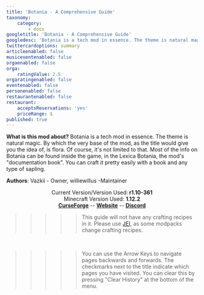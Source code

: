 ```yaml
---
title: 'Botania - A Comprehensive Guide'
taxonomy:
    category:
        - docs
googletitle: 'Botania - A Comprehensive Guide'
googledesc: 'Botania is a tech mod in essence. The theme is natural magic. By which the very base of the mod, as the title would give...'
twittercardoptions: summary
articleenabled: false
musiceventenabled: false
orgaenabled: false
orga:
    ratingValue: 2.5
orgaratingenabled: false
eventenabled: false
personenabled: false
restaurantenabled: false
restaurant:
    acceptsReservations: 'yes'
    priceRange: $
published: true
---
```


**What is this mod about?**
Botania is a tech mod in essence. The theme is natural magic. By which the very base of the mod, as the title would give you the idea of, is flora. Of course, it's not limited to that. Most of the info on Botania can be found inside the game, in the Lexica Botania, the mod's "documentation book". You can craft it pretty easily with a book and any type of sapling.

**Authors**: Vazkii - Owner, williewillus -Maintainer

<center>Current Version/Version Used:<b> r1.10-361</b></center>

<center>Minecraft Version Used: <b>1.12.2</b></center>

<center>
    <b><a href="https://www.curseforge.com/minecraft/mc-mods/botania" target="_blank">CurseForge</a></b>
    --
   <b><a href="https://botaniamod.net/" target="_blank">Website</a></b>
    --
    <b><a href="http://vazkii.us/discord" target="_blank">Discord</a></b>

</center>

>>>>>  This guide will not have any crafting recipes in it. Please use [JEI](https://minecraft.curseforge.com/projects/jei?gameCategorySlug=mc-mods&projectID=238222), as some modpacks change crafting recipes.

<br>

>>>>>  You can use the Arrow Keys to navigate pages backwards and forwards. The checkmarks next to the title indicate which pages you have visited. You can clear this by pressing "Clear History" at the bottom of the menu.